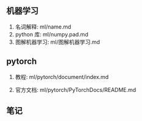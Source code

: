 ## 机器学习
1. 名词解释: ml/name.md
2. python 库: ml/numpy.pad.md
3. 图解机器学习: ml/图解机器学习.md

## pytorch
1. 教程: ml/pytorch/document/index.md

2. 官方文档: ml/pytorch/PyTorchDocs/README.md

## 笔记
